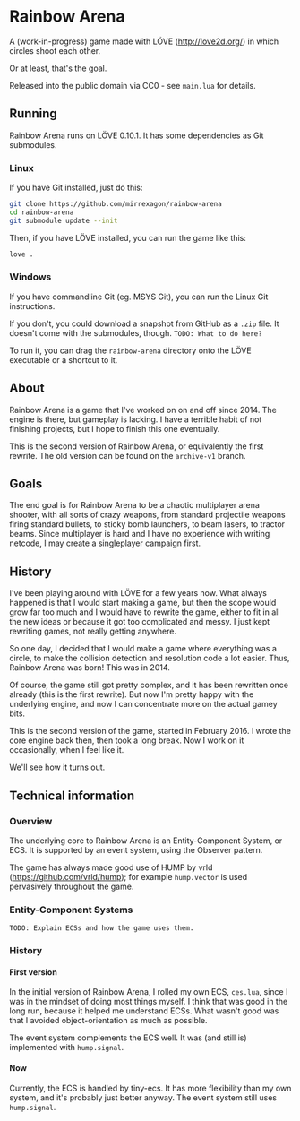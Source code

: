 # Rainbow Arena
A (work-in-progress) game made with LÖVE (http://love2d.org/) in which circles shoot each other.

Or at least, that's the goal.

Released into the public domain via CC0 - see `main.lua` for details.


## Running
Rainbow Arena runs on LÖVE 0.10.1. It has some dependencies as Git submodules.

### Linux
If you have Git installed, just do this:

```bash
git clone https://github.com/mirrexagon/rainbow-arena
cd rainbow-arena
git submodule update --init
```

Then, if you have LÖVE installed, you can run the game like this:

```bash
love .
```

### Windows
If you have commandline Git (eg. MSYS Git), you can run the Linux Git instructions.

If you don't, you could download a snapshot from GitHub as a `.zip` file. It doesn't come with the submodules, though. `TODO: What to do here?`

To run it, you can drag the `rainbow-arena` directory onto the LÖVE executable or a shortcut to it.

## About
Rainbow Arena is a game that I've worked on on and off since 2014. The engine
is there, but gameplay is lacking. I have a terrible habit of not finishing
projects, but I hope to finish this one eventually.

This is the second version of Rainbow Arena, or equivalently the first rewrite.
The old version can be found on the `archive-v1` branch.


## Goals
The end goal is for Rainbow Arena to be a chaotic multiplayer arena shooter,
with all sorts of crazy weapons, from standard projectile weapons firing
standard bullets, to sticky bomb launchers, to beam lasers, to tractor beams.
Since multiplayer is hard and I have no experience with writing netcode, I may
create a singleplayer campaign first.


## History
I've been playing around with LÖVE for a few years now. What always happened
is that I would start making a game, but then the scope would grow far too much
and I would have to rewrite the game, either to fit in all the new ideas or
because it got too complicated and messy. I just kept rewriting games, not
really getting anywhere.

So one day, I decided that I would make a game where everything was a circle,
to make the collision detection and resolution code a lot easier. Thus, Rainbow
Arena was born! This was in 2014.

Of course, the game still got pretty complex, and it has been rewritten once
already (this is the first rewrite). But now I'm pretty happy with the
underlying engine, and now I can concentrate more on the actual gamey bits.

This is the second version of the game, started in February 2016. I wrote the
core engine back then, then took a long break. Now I work on it occasionally,
when I feel like it.

We'll see how it turns out.


## Technical information
### Overview
The underlying core to Rainbow Arena is an Entity-Component System, or ECS. It is supported by an event system, using the Observer pattern.

The game has always made good use of HUMP by vrld
(https://github.com/vrld/hump); for example `hump.vector` is used pervasively
throughout the game.

### Entity-Component Systems
`TODO: Explain ECSs and how the game uses them.`

### History
#### First version
In the initial version of Rainbow Arena, I rolled my own ECS, `ces.lua`, since I was in the mindset of doing most things myself. I think that was good in the long run, because it helped me understand ECSs. What wasn't good was that I avoided object-orientation as much as possible.

The event system complements the ECS well. It was (and still is) implemented with `hump.signal`.

#### Now
Currently, the ECS is handled by tiny-ecs. It has more flexibility than my own
system, and it's probably just better anyway. The event system still uses `hump.signal`.
